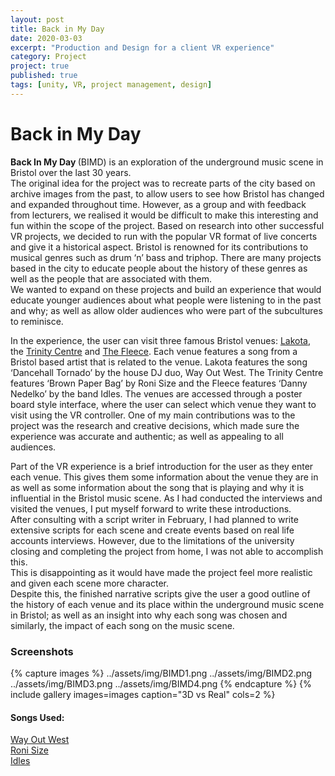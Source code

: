 ```yaml
---
layout: post
title: Back in My Day
date: 2020-03-03
excerpt: "Production and Design for a client VR experience"
category: Project   
project: true
published: true
tags: [unity, VR, project management, design]
---
```

# Back in My Day

<b>Back In My Day </b>(BIMD) is an exploration of the underground music scene in Bristol over the last 30 years. <br>The original idea for the project was to recreate parts of the city based on archive images from the past, to allow users to see how Bristol has changed and expanded throughout time. However, as a group and with feedback from lecturers, we realised it would be difficult to make this interesting and fun within the scope of the project.
Based on research into other successful VR projects, we decided to run with the popular VR format of live concerts and give it a historical aspect. 
Bristol is renowned for its contributions to musical genres such as drum ‘n’ bass and triphop. There are many projects based in the city to educate people about the history of these genres as well as the people that are associated with them. <br>We wanted to expand on these projects and build an experience that would educate younger audiences about what people were listening to in the past and why; as well as allow older audiences who were part of the subcultures to reminisce. 

In the experience, the user can visit three famous Bristol venues: <a href="https://lakota.co.uk/" target="_blank">Lakota</a>, the <a href="https://www.trinitybristol.org.uk/" target="_blank">Trinity Centre</a> and <a href="https://thefleece.co.uk/" target="_blank">The Fleece</a>. 
Each venue features a song from a Bristol based artist that is related to the venue. Lakota features the song ‘Dancehall Tornado’ by the house DJ duo, Way Out West. The Trinity Centre features ‘Brown Paper Bag’ by Roni Size and the Fleece features ‘Danny Nedelko’ by the band Idles. The venues are accessed through a poster board style interface, where the user can select which venue they want to visit using the VR controller.
One of my main contributions was to the project was the research and creative decisions, which made sure the experience was accurate and authentic; as well as appealing to all audiences.

Part of the VR experience is a brief introduction for the user as they enter each venue. This gives them some information about the venue they are in as well as some information about the song that is playing and why it is influential in the Bristol music scene. As I had conducted the interviews and visited the venues, I put myself forward to write these introductions. <br>After consulting with a script writer in February, I had planned to write extensive scripts for each scene and create events based on real life accounts interviews. However, due to the limitations of the university closing and completing the project from home, I was not able to accomplish this. 
<br>This is disappointing as it would have made the project feel more realistic and given each scene more character. <br>Despite this, the finished narrative scripts give the user a good outline of the history of each venue and its place within the underground music scene in Bristol; as well as an insight into why each song was chosen and similarly, the impact of each song on the music scene.


### Screenshots

{% capture images %}
	../assets/img/BIMD1.png
	../assets/img/BIMD2.png
	../assets/img/BIMD3.png
	../assets/img/BIMD4.png
{% endcapture %}
{% include gallery images=images caption="3D vs Real" cols=2 %}



#### Songs Used:
<a href="https://www.youtube.com/watch?v=YhelfGpCFKo" target="_blank">Way Out West</a> <br>
<a href="https://www.youtube.com/watch?v=cwI0gbGEyuI" target="_blank">Roni Size</a> <br>
<a href="https://www.youtube.com/watch?v=QkF_G-RF66M" target="_blank">Idles</a>


